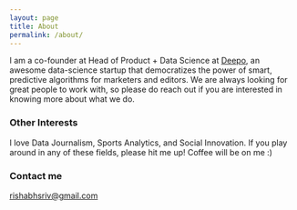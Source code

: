 ```yaml
---
layout: page
title: About
permalink: /about/
---
```


I am a co-founder at Head of Product + Data Science at [Deepo](http://deepo.io), an awesome data-science startup that democratizes the power of smart, predictive algorithms for marketers and editors. We are always looking for great people to work with, so please do reach out if you are interested in knowing more about what we do.

### Other Interests

I love Data Journalism, Sports Analytics, and Social Innovation. If you play around in any of these fields, please hit me up! Coffee will be on me :)

### Contact me

[rishabhsriv@gmail.com](mailto:rishabhsriv@gmail.com)
